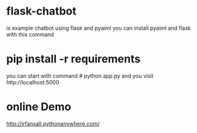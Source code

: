# flask-chatbot
is example chatbot using flask and pyaiml
you can install pyaiml and flask with this command
# pip install -r requirements


you can start with command # python app.py
and you visit http://localhost:5000


# online Demo

http://irfansall.pythonanywhere.com/
